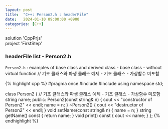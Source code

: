 ```yaml
---
layout: post
title:  "C++: Person2.h : headerFile"
date:   2024-01-10 09:00:00 +0900
categories: [C++]
---
```


solution 'CppPrjs'   
project 'FirstStep'   
   
### headerFile list - Person2.h   
`Person2.h` : examples of base class and derived class - base class - without virtual function // 기초 클래스와 파생 클래스 예제 - 기초 클래스 - 가상함수 미포함   
   
{% highlight cpp %}
#pragma once
#include <iostream>
#include <string>
using namespace std;

class Person2 {									// 기초 클래스와 파생 클래스 예제 - 기초 클래스 - 가상함수 미포함
	string name;
public:
	Person2(const string& n) {
		cout << "constructor of Person2" << endl;
		name = n;
	}
	~Person2() {
		cout << "destructor of Person2" << endl;
	}
	void setName(const string& n) {
		name = n;
	}
	string getName() const {
		return name;
	}
	void print() const {
		cout << name;
	}
};
{% endhighlight %}

